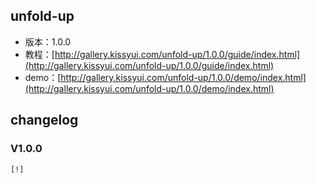 ## unfold-up

* 版本：1.0.0
* 教程：[http://gallery.kissyui.com/unfold-up/1.0.0/guide/index.html](http://gallery.kissyui.com/unfold-up/1.0.0/guide/index.html)
* demo：[http://gallery.kissyui.com/unfold-up/1.0.0/demo/index.html](http://gallery.kissyui.com/unfold-up/1.0.0/demo/index.html)

## changelog

### V1.0.0

    [!]


